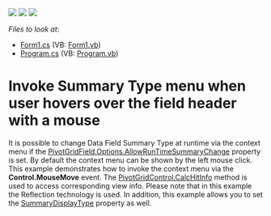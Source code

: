 <!-- default badges list -->
![](https://img.shields.io/endpoint?url=https://codecentral.devexpress.com/api/v1/VersionRange/128582707/11.1.4%2B)
[![](https://img.shields.io/badge/Open_in_DevExpress_Support_Center-FF7200?style=flat-square&logo=DevExpress&logoColor=white)](https://supportcenter.devexpress.com/ticket/details/E2351)
[![](https://img.shields.io/badge/📖_How_to_use_DevExpress_Examples-e9f6fc?style=flat-square)](https://docs.devexpress.com/GeneralInformation/403183)
<!-- default badges end -->
<!-- default file list -->
*Files to look at*:

* [Form1.cs](./CS/WindowsApplication34/Form1.cs) (VB: [Form1.vb](./VB/WindowsApplication34/Form1.vb))
* [Program.cs](./CS/WindowsApplication34/Program.cs) (VB: [Program.vb](./VB/WindowsApplication34/Program.vb))
<!-- default file list end -->
# Invoke Summary Type menu when user hovers over the field header with a mouse


<p>It is possible to change Data Field Summary Type at runtime via the context menu if  the <a href="http://documentation.devexpress.com/#CoreLibraries/DevExpressXtraPivotGridPivotGridFieldOptions_AllowRunTimeSummaryChangetopic"><u>PivotGridField.Options.AllowRunTimeSummaryChange</u></a> property is set. By default the context menu can be shown by the left mouse click.  This example demonstrates how to invoke the context menu via the <strong>Control.MouseMove</strong> event. The <a href="http://documentation.devexpress.com/#WindowsForms/DevExpressXtraPivotGridPivotGridControl_CalcHitInfotopic"><u>PivotGridControl.CalcHitInfo</u></a> method is used to access corresponding view info. Please note that in this example the Reflection technology is used. In addition, this example allows you to set the <a href="http://documentation.devexpress.com/#CoreLibraries/DevExpressXtraPivotGridPivotGridFieldBase_SummaryDisplayTypetopic"><u>SummaryDisplayType</u></a> property as well. </p>

<br/>


